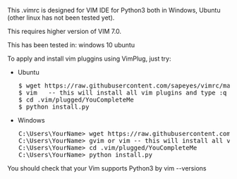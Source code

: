
This .vimrc is designed for VIM IDE for Python3 both in Windows, Ubuntu (other linux has not been tested yet).

This requires higher version of VIM 7.0.

This has been tested in:
  windows 10
  ubuntu

To apply and install vim pluggins using VimPlug, just try:

 - Ubuntu
 <pre>
   $ wget https://raw.githubusercontent.com/sapeyes/vimrc/master/.vimrc 
   $ vim   -- this will install all vim plugins and type :q
   $ cd .vim/plugged/YouCompleteMe
   $ python install.py
</pre>

 - Windows
<pre>
   C:\Users\YourName> wget https://raw.githubusercontent.com/sapeyes/vimrc/master/.vimrc 
   C:\Users\YourName> gvim or vim -- this will install all vim plugins and type :q
   C:\Users\YourName> cd .vim/plugged/YouCompleteMe
   C:\Users\YourName> python install.py
</pre>

You should check that your Vim supports Python3 by vim --versions
 
